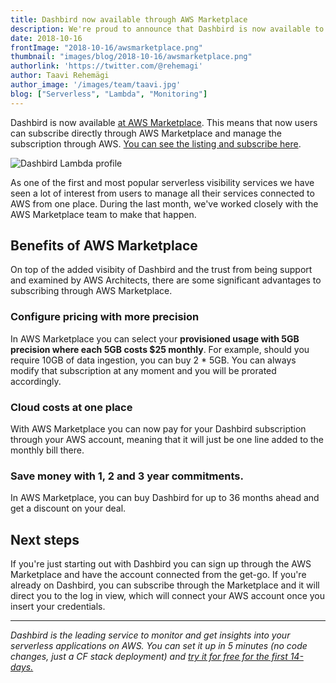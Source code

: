 ```yaml
---
title: Dashbird now available through AWS Marketplace
description: We're proud to announce that Dashbird is now available to subscribe from the AWS Markeptlace.
date: 2018-10-16
frontImage: "2018-10-16/awsmarketplace.png"
thumbnail: "images/blog/2018-10-16/awsmarketplace.png"
authorlink: 'https://twitter.com/@rehemagi'
author: Taavi Rehemägi
author_image: '/images/team/taavi.jpg'
blog: ["Serverless", "Lambda", "Monitoring"]
---
```


Dashbird is now available <a href='https://aws.amazon.com/marketplace' target='_blank'>at AWS Marketplace</a>. This means that now users can subscribe directly through AWS Marketplace and manage the subscription through AWS. <a href='https://aws.amazon.com/marketplace/pp/B07HFKB9VK' target='_blank'>You can see the listing and subscribe here</a>.

![Dashbird Lambda profile](/images/blog/2018-10-16/awsmarketplace.png)

As one of the first and most popular serverless visibility services we have seen a lot of interest from users to manage all their services connected to AWS from one place. During the last month, we've worked closely with the AWS Marketplace team to make that happen.

## Benefits of AWS Marketplace
On top of the added visibity of Dashbird and the trust from being support and examined by AWS Architects, there are some significant advantages to subscribing through AWS Marketplace.

### Configure pricing with more precision
In AWS Marketplace you can select your **provisioned usage with 5GB precision where each 5GB costs $25 monthly**. For example, should you require 10GB of data ingestion, you can buy 2 * 5GB. You can always modify that subscription at any moment and you will be prorated accordingly.

### Cloud costs at one place
With AWS Marketplace you can now pay for your Dashbird subscription through your AWS account, meaning that it will just be one line added to the monthly bill there.

### Save money with 1, 2 and 3 year commitments.
In AWS Marketplace, you can buy Dashbird for up to 36 months ahead and get a discount on your deal.


## Next steps

If you're just starting out with Dashbird you can sign up through the AWS Marketplace and have the account connected from the get-go. If you're already on Dashbird, you can subscribe through the Marketplace and it will direct you to the log in view, which will connect your AWS account once you insert your credentials.

___

*Dashbird is the leading service to monitor and get insights into your serverless applications on AWS. You can set it up in 5 minutes (no code changes, just a CF stack deployment) and <a href='/' target='_blank'>try it for free for the first 14-days.</a>* 
